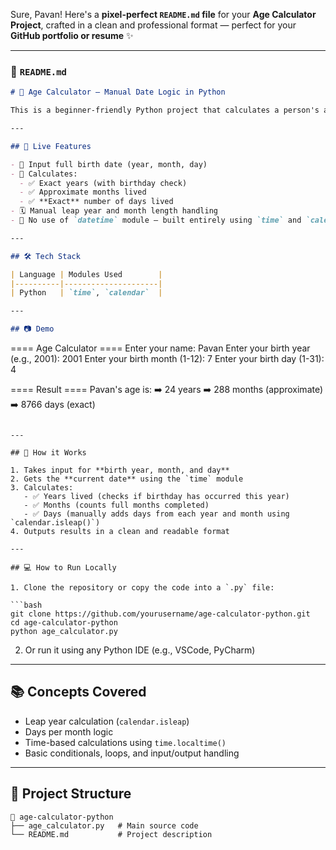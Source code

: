 Sure, Pavan! Here's a **pixel-perfect `README.md` file** for your **Age Calculator Project**, crafted in a clean and professional format — perfect for your **GitHub portfolio or resume** ✨

---

### 📄 `README.md`

```markdown
# 🧮 Age Calculator – Manual Date Logic in Python

This is a beginner-friendly Python project that calculates a person's age in **years**, **months**, and **exact number of days**, based on their full date of birth. Unlike typical implementations, this project **manually computes** leap years, days in each month, and date differences **without using `datetime`** — making it ideal for learning date logic and condition handling in Python.

---

## 🚀 Live Features

- 📅 Input full birth date (year, month, day)
- 🧠 Calculates:
  - ✅ Exact years (with birthday check)
  - ✅ Approximate months lived
  - ✅ **Exact** number of days lived
- 🗓️ Manual leap year and month length handling
- 🧩 No use of `datetime` module – built entirely using `time` and `calendar`

---

## 🛠 Tech Stack

| Language | Modules Used        |
|----------|---------------------|
| Python   | `time`, `calendar`  |

---

## 📷 Demo

```

\==== Age Calculator ====
Enter your name: Pavan
Enter your birth year (e.g., 2001): 2001
Enter your birth month (1-12): 7
Enter your birth day (1-31): 4

\==== Result ====
Pavan's age is:
➡️ 24 years
➡️ 288 months (approximate)
➡️ 8766 days (exact)

````

---

## 🧠 How it Works

1. Takes input for **birth year, month, and day**
2. Gets the **current date** using the `time` module
3. Calculates:
   - ✅ Years lived (checks if birthday has occurred this year)
   - ✅ Months (counts full months completed)
   - ✅ Days (manually adds days from each year and month using `calendar.isleap()`)
4. Outputs results in a clean and readable format

---

## 💻 How to Run Locally

1. Clone the repository or copy the code into a `.py` file:

```bash
git clone https://github.com/yourusername/age-calculator-python.git
cd age-calculator-python
python age_calculator.py
````

2. Or run it using any Python IDE (e.g., VSCode, PyCharm)

---

## 📚 Concepts Covered

* Leap year calculation (`calendar.isleap`)
* Days per month logic
* Time-based calculations using `time.localtime()`
* Basic conditionals, loops, and input/output handling

---

## 📁 Project Structure

```
📁 age-calculator-python
├── age_calculator.py   # Main source code
└── README.md           # Project description
```
